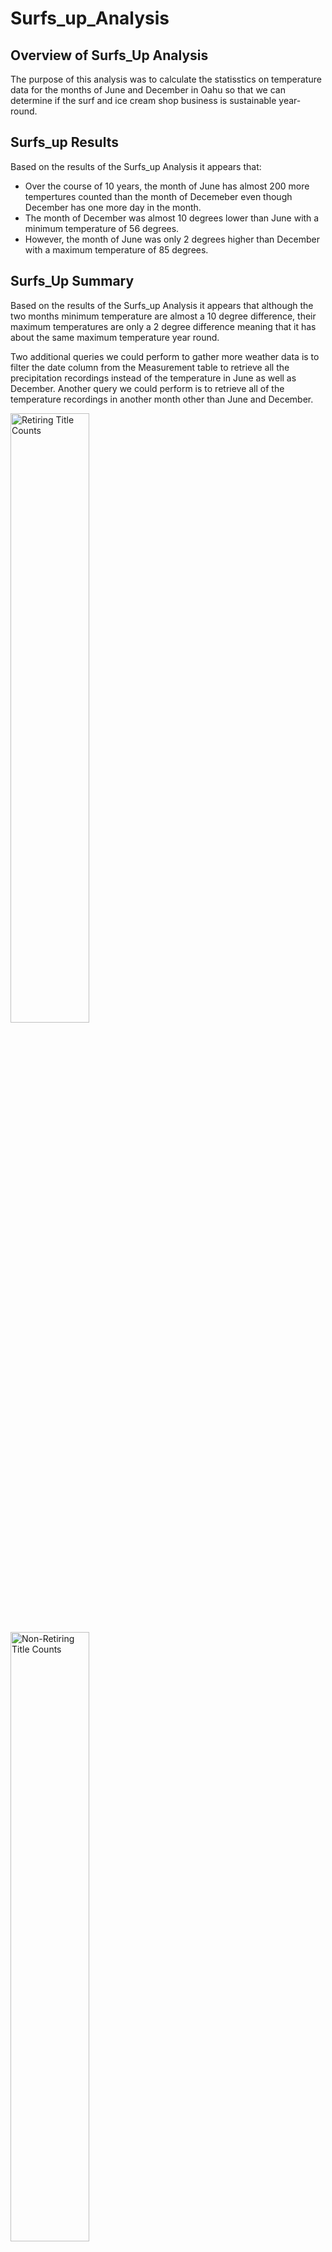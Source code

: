 # Surfs_up_Analysis

## Overview of Surfs_Up Analysis
The purpose of this analysis was to calculate the statisstics on temperature data for the months of June and December in Oahu so that we can determine if the surf and ice cream shop business is sustainable year-round.

## Surfs_up Results
Based on the results of the Surfs_up Analysis it appears that:
  - Over the course of 10 years, the month of June has almost 200 more tempertures counted than the month of Decemeber even though December has one more day in the month.
  - The month of December was almost 10 degrees lower than June with a minimum temperature of 56 degrees.
  - However, the month of June was only 2 degrees higher than December with a maximum temperature of 85 degrees. 

## Surfs_Up Summary
Based on the results of the Surfs_up Analysis it appears that although the two months minimum temperature are almost a 10 degree difference, their maximum temperatures are only a 2 degree difference meaning that it has about the same maximum temperature year round.

Two additional queries we could perform to gather more weather data is to filter the date column from the Measurement table to retrieve all the precipitation recordings instead of the temperature in June as well as December. Another query we could perform is to retrieve all of the temperature recordings in another month other than June and December.

<img src="ph_ana_3.png" width="50%" height="50%" title="Retiring Title Counts">  
<img src="ph_ana_5.png" width="50%" height="50%" title="Non-Retiring Title Counts">  

